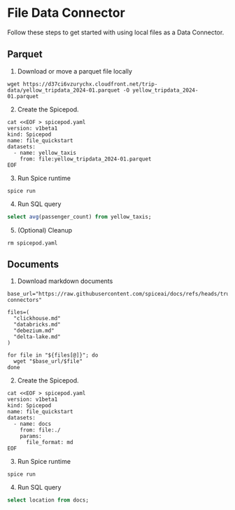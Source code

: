 # File Data Connector

Follow these steps to get started with using local files as a Data Connector.

## Parquet

1. Download or move a parquet file locally
```shell
wget https://d37ci6vzurychx.cloudfront.net/trip-data/yellow_tripdata_2024-01.parquet -O yellow_tripdata_2024-01.parquet
```

2. Create the Spicepod.
```shell 
cat <<EOF > spicepod.yaml
version: v1beta1
kind: Spicepod
name: file_quickstart
datasets:
  - name: yellow_taxis
    from: file:yellow_tripdata_2024-01.parquet
EOF
```

3. Run Spice runtime
```shell
spice run
```

4. Run SQL query
```sql
select avg(passenger_count) from yellow_taxis;
```

5. (Optional) Cleanup
```shell
rm spicepod.yaml
```

##  Documents

1. Download markdown documents
```shell
base_url="https://raw.githubusercontent.com/spiceai/docs/refs/heads/trunk/spiceaidocs/docs/components/data-connectors"

files=(
  "clickhouse.md"
  "databricks.md"
  "debezium.md"
  "delta-lake.md"
)

for file in "${files[@]}"; do
  wget "$base_url/$file"
done
```

2. Create the Spicepod.
```shell
cat <<EOF > spicepod.yaml
version: v1beta1
kind: Spicepod
name: file_quickstart
datasets:
  - name: docs
    from: file:./
    params:
      file_format: md
EOF
```

3. Run Spice runtime
```shell
spice run
```

4. Run SQL query
```sql
select location from docs;
```
